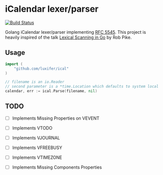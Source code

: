 # iCalendar lexer/parser

[![Build Status](https://travis-ci.org/luxifer/ical.svg?branch=master)](https://travis-ci.org/luxifer/ical)

Golang iCalendar lexer/parser implementing [RFC 5545](https://tools.ietf.org/html/rfc5545). This project is heavily inspired of the talk [Lexical Scanning in Go](https://www.youtube.com/watch?v=HxaD_trXwRE) by Rob Pike.

## Usage

```go
import (
    "github.com/luxifer/ical"
)

// filename is an io.Reader
// second parameter is a *time.Location which defaults to system local
calendar, err := ical.Parse(filename, nil)
```

## TODO

* [ ] Implements Missing Properties on VEVENT
* [ ] Implements VTODO
* [ ] Implements VJOURNAL
* [ ] Implements VFREEBUSY
* [ ] Implements VTIMEZONE
* [ ] Implements Missing Components Properties
 
